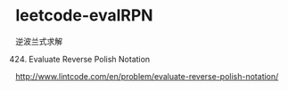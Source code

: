 # leetcode-evalRPN
逆波兰式求解

424. Evaluate Reverse Polish Notation

http://www.lintcode.com/en/problem/evaluate-reverse-polish-notation/

